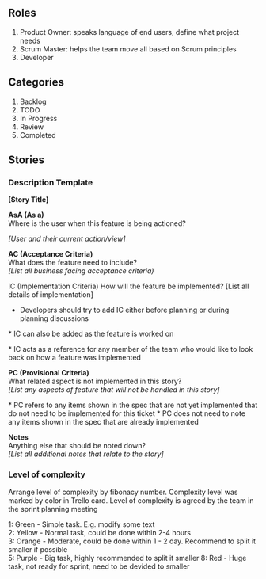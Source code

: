 
## Roles
1. Product Owner: speaks language of end users, define what project needs
2. Scrum Master: helps the team move all based on Scrum principles
3. Developer

## Categories
1. Backlog
2. TODO
3. In Progress
4. Review
5. Completed

## Stories

### Description Template

**[Story Title]**

**AsA (As a)**  
Where is the user when this feature is being actioned?

*[User and their current action/view]*

**AC (Acceptance Criteria)**  
What does the feature need to include?  
*[List all business facing acceptance criteria)*

IC (Implementation Criteria)
How will the feature be implemented?
[List all details of implementation]

* Developers should try to add IC either before planning or during planning discussions  

*­ IC can also be added as the feature is worked on  

­* IC acts as a reference for any member of the team who would like to look back on how a feature was implemented  


**PC (Provisional Criteria)**  
What related aspect is not implemented in this story?  
*[List any aspects of feature that will not be handled in this story]*  

*­ PC refers to any items shown in the spec that are not yet implemented that do not need
to be implemented for this ticket
*­ PC does not need to note any items shown in the spec that are already implemented

**Notes**  
Anything else that should be noted down?  
*[List all additional notes that relate to the story]*  

### Level of complexity
Arrange level of complexity by fibonacy number. Complexity level was marked by color in Trello card. Level of complexity is agreed by the team in the sprint planning meeting

1: Green - Simple task. E.g. modify some text  
2: Yellow - Normal task, could be done within 2-4 hours  
3: Orange - Moderate, could be done within 1 - 2 day. Recommend to split it smaller if possible  
5: Purple - Big task, highly recommended to split it smaller 
8: Red - Huge task, not ready for sprint, need to be devided to smaller 
